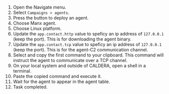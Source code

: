 1. Open the Navigate menu.
1. Select `Campaigns > agents`.
1. Press the button to deploy an agent.
1. Choose Manx agent.
1. Choose Linux platform.
1. Update the `app.contact.http` value to speficy an ip address of `127.0.0.1` (keep the port). This is for downloading the agent binary.
1. Update the `app.contact.tcp` value to speficy an ip address of `127.0.0.1` (keep the port). This is for the agent-C2 communication channel.
1. Select and copy the first command to your clipboard. This command will instruct the agent to communicate over a TCP channel.
1. On your local system and outside of CALDERA, open a shell in a terminal.
1. Paste the copied command and execute it.
1. Wait for the agent to appear in the agent table.
1. Task completed.